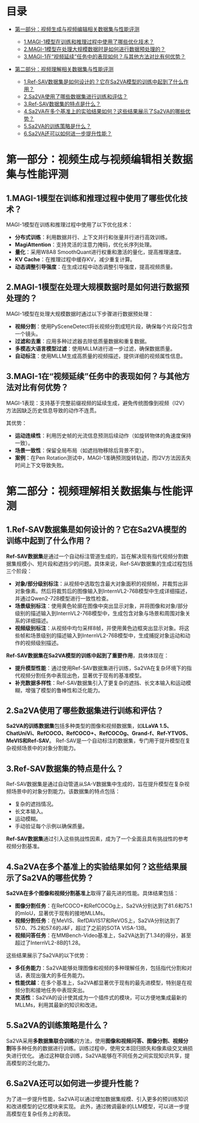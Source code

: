 # 目录

- [第一部分：视频生成与视频编辑相关数据集与性能评测](#第一部分：视频生成与视频编辑相关数据集与性能评测)
  - [1.MAGI-1模型在训练和推理过程中使用了哪些优化技术？](#1.MAGI-1模型在训练和推理过程中使用了哪些优化技术？)
  - [2.MAGI-1模型在处理大规模数据时是如何进行数据预处理的？](#2.MAGI-1模型在处理大规模数据时是如何进行数据预处理的？)
  - [3.MAGI-1在“视频延续”任务中的表现如何？与其他方法对比有何优势？](#3.MAGI-1在“视频延续”任务中的表现如何？与其他方法对比有何优势？)

- [第二部分：视频理解相关数据集与性能评测](#第二部分：视频理解相关数据集与性能评测)
  - [1.Ref-SAV数据集是如何设计的？它在Sa2VA模型的训练中起到了什么作用？](#1.Ref-SAV数据集是如何设计的？它在Sa2VA模型的训练中起到了什么作用？)
  - [2.Sa2VA使用了哪些数据集进行训练和评估？](#2.Sa2VA使用了哪些数据集进行训练和评估？)
  - [3.Ref-SAV数据集的特点是什么？](#3.Ref-SAV数据集的特点是什么？)
  - [4.Sa2VA在多个基准上的实验结果如何？这些结果展示了Sa2VA的哪些优势？](#4.Sa2VA在多个基准上的实验结果如何？这些结果展示了Sa2VA的哪些优势？)
  - [5.Sa2VA的训练策略是什么？](#5.Sa2VA的训练策略是什么？)
  - [6.Sa2VA还可以如何进一步提升性能？](#6.Sa2VA还可以如何进一步提升性能？)


<h1 id="第一部分：视频生成与视频编辑相关数据集与性能评测">第一部分：视频生成与视频编辑相关数据集与性能评测</h1>

<h2 id="1.MAGI-1模型在训练和推理过程中使用了哪些优化技术？">1.MAGI-1模型在训练和推理过程中使用了哪些优化技术？</h2>

MAGI-1模型在训练和推理过程中使用了以下优化技术：

- **分布式训练**：利用数据并行、上下文并行和张量并行进行高效训练。
- **MagiAttention**：支持灵活的注意力掩码，优化长序列处理。
- **量化**：采用W8A8 SmoothQuant进行权重和激活的量化，提高推理速度。
- **KV Cache**：在推理过程中缓存KV，减少重复计算。
- **动态调整引导强度**：在生成过程中动态调整引导强度，提高视频质量。


<h2 id="2.MAGI-1模型在处理大规模数据时是如何进行数据预处理的？">2.MAGI-1模型在处理大规模数据时是如何进行数据预处理的？</h2>

MAGI-1模型在处理大规模数据时通过以下步骤进行数据预处理：

- **视频分割**：使用PySceneDetect将长视频分割成短片段，确保每个片段只包含一个镜头。
- **过滤和去重**：应用多种过滤器去除低质量数据和重复数据。
- **多模态大语言模型过滤**：使用MLLM进行进一步过滤，确保数据质量。
- **自动标注**：使用MLLM生成高质量的视频描述，提供详细的视频属性信息。


<h2 id="3.MAGI-1在“视频延续”任务中的表现如何？与其他方法对比有何优势？">3.MAGI-1在“视频延续”任务中的表现如何？与其他方法对比有何优势？</h2>

MAGI-1表现：支持基于完整前缀视频的延续生成，避免传统图像到视频（I2V）方法因缺乏历史信息导致的动作不连贯。

其优势：
- **运动连续性**：利用历史帧的光流信息预测后续动作（如旋转物体的角速度保持一致）。
- **场景一致性**：保留全局布局（如遮挡物移除后背景不变）。
- **案例**：在Pen Rotation测试中，MAGI-1准确预测旋转轨迹，而I2V方法因丢失时间上下文导致失败。


<h1 id="第二部分：视频理解相关数据集与性能评测">第二部分：视频理解相关数据集与性能评测</h1>

<h2 id="1.Ref-SAV数据集是如何设计的？它在Sa2VA模型的训练中起到了什么作用？">1.Ref-SAV数据集是如何设计的？它在Sa2VA模型的训练中起到了什么作用？</h2>

**Ref-SAV数据集**是通过一个自动标注管道生成的，旨在解决现有指代视频分割数据集规模小、短片段和遮挡少的问题。具体来说，Ref-SAV数据集的生成过程包括三个阶段：

- **对象/部分级别标注**：从视频中选取包含最大对象面积的视频帧，并裁剪出非对象像素。然后将裁剪后的图像输入到InternVL2-76B模型中生成详细描述，
并通过Qwen2-72B模型进行一致性检查。
- **场景级别标注**：使用黄色轮廓在图像中突出显示对象，并将图像和对象/部分级别的描述输入到InternVL2-76B模型中，生成包含对象与场景和周围对象关系的详细描述。
- **视频级别标注**：从视频中均匀采样8帧，并使用黄色边框突出显示对象。将这些帧和场景级别的描述输入到InternVL2-76B模型中，生成捕捉对象运动和动作的视频级别描述。

**Ref-SAV数据集在Sa2VA模型的训练中起到了重要作用**，具体体现在：

- **提升模型性能**：通过使用Ref-SAV数据集进行训练，Sa2VA在复杂环境下的指代视频分割任务中表现出色，显著优于现有的基准模型。
- **补充数据多样性**：Ref-SAV数据集引入了更复杂的遮挡、长文本输入和运动模糊，增强了模型的鲁棒性和泛化能力。


<h2 id="2.Sa2VA使用了哪些数据集进行训练和评估？">2.Sa2VA使用了哪些数据集进行训练和评估？</h2>

**Sa2VA的训练数据集**包括多种类型的图像和视频数据集，如**LLaVA 1.5、ChatUniVi、RefCOCO、RefCOCO+、RefCOCOg、Grand-f、Ref-YTVOS、MeVIS和Ref-SAV**。
Ref-SAV是一个自动标注的数据集，专门用于提升模型在复杂视频场景中的对象分割能力。


<h2 id="3.Ref-SAV数据集的特点是什么？">3.Ref-SAV数据集的特点是什么？</h2>

Ref-SAV数据集是通过自动管道从SA-V数据集中生成的，旨在提升模型在复杂视频场景中的对象分割能力。该数据集的特点包括：

- 复杂的遮挡情况。
- 长文本输入。
- 运动模糊。
- 手动验证每个示例以确保质量。

**Ref-SAV数据集**通过引入这些挑战性因素，成为了一个全面且具有挑战性的参考视频分割基准。


<h2 id="4.Sa2VA在多个基准上的实验结果如何？这些结果展示了Sa2VA的哪些优势？">4.Sa2VA在多个基准上的实验结果如何？这些结果展示了Sa2VA的哪些优势？</h2>

**Sa2VA在多个图像和视频分割基准上**取得了最先进的性能。具体结果包括：

- **图像分割任务**：在RefCOCO+和RefCOCOg上，Sa2VA分别达到了81.6和75.1的mIoU，显著优于现有的接地MLLMs。
- **视频分割任务**：在MeVIS、RefDAVIS17和ReVOS上，Sa2VA分别达到了57.0、75.2和57.6的J&F，超过了之前的SOTA VISA-13B。
- **视频问答任务**：在MMBench-Video基准上，Sa2VA达到了1.34的得分，甚至超过了InternVL2-8B的1.28。

这些结果展示了Sa2VA的以下优势：

- **多任务能力**：Sa2VA能够处理图像和视频的多种理解任务，包括指代分割和对话，表现出强大的多任务能力。
- **性能优越**：在多个基准上，Sa2VA都显著优于现有的最先进模型，特别是在视频分割和接地任务中表现突出。
- **灵活性**：Sa2VA的设计使其成为一个插件式的模块，可以方便地集成最新的MLLMs，利用其最新的知识和改进。


<h2 id="5.Sa2VA的训练策略是什么？">5.Sa2VA的训练策略是什么？</h2>

Sa2VA采用**多数据集联合训练**的方法，使用**图像和视频问答、图像分割、视频分割**等多种任务的数据进行训练。训练过程中，使用文本回归损失和像素级交叉熵损失进行优化。
通过这种联合训练，Sa2VA能够在不同任务之间实现知识共享，提高模型的泛化能力。


<h2 id="6.Sa2VA还可以如何进一步提升性能？">6.Sa2VA还可以如何进一步提升性能？</h2>

为了进一步提升性能，Sa2VA可以通过增加数据集规模、引入更多的预训练知识和改进模型的记忆模块来实现。
此外，通过微调最新的LLM模型，可以进一步提高模型在复杂任务上的表现。
